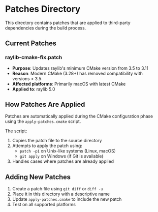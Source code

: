 # Patches Directory

This directory contains patches that are applied to third-party dependencies during the build process.

## Current Patches

### raylib-cmake-fix.patch
- **Purpose**: Updates raylib's minimum CMake version from 3.5 to 3.11
- **Reason**: Modern CMake (3.28+) has removed compatibility with versions < 3.5
- **Affected platforms**: Primarily macOS with latest CMake
- **Applied to**: raylib 5.0

## How Patches Are Applied

Patches are automatically applied during the CMake configuration phase using the `apply-patches.cmake` script.

The script:
1. Copies the patch file to the source directory
2. Attempts to apply the patch using:
   - `patch -p1` on Unix-like systems (Linux, macOS)
   - `git apply` on Windows (if Git is available)
3. Handles cases where patches are already applied

## Adding New Patches

1. Create a patch file using `git diff` or `diff -u`
2. Place it in this directory with a descriptive name
3. Update `apply-patches.cmake` to include the new patch
4. Test on all supported platforms